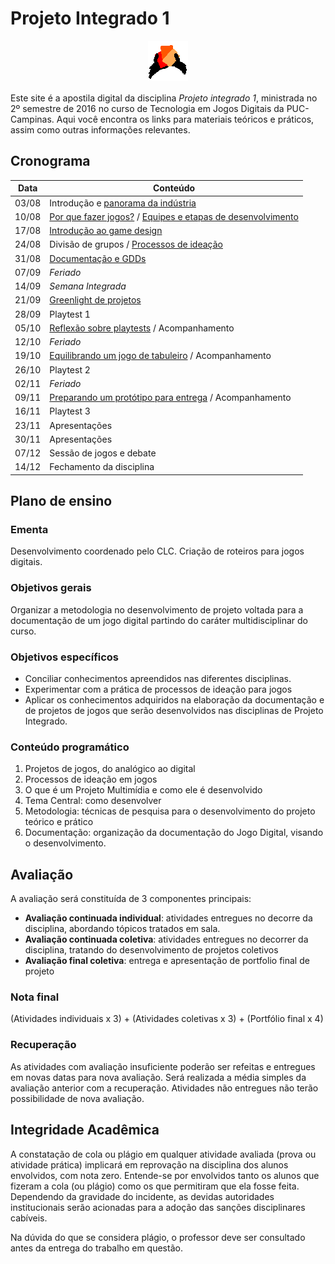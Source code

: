 # Projeto Integrado 1

<div style="width:64px; margin: 16px auto;"> <img src="imgs/shuffling.gif" /> </div>

Este site é a apostila digital da disciplina *Projeto integrado 1*, ministrada no 2º semestre de 2016 no curso de Tecnologia em Jogos Digitais da PUC-Campinas. Aqui você encontra os links para materiais teóricos e práticos, assim como outras informações relevantes.

## Cronograma

| Data  | Conteúdo                                                       | 
|-------|----------------------------------------------------------------| 
| 03/08 | Introdução e [panorama da indústria](aulas/panorama-industria.md)           | 
| 10/08 | [Por que fazer jogos?](aulas/por-que-fazer-jogos) / [Equipes e etapas de desenvolvimento](aulas/equipes-e-etapas.md) | 
| 17/08 | [Introdução ao game design](aulas/intro-gd.md)                 | 
| 24/08 | Divisão de grupos / [Processos de ideação](aulas/processos-ideacao.md)              | 
| 31/08 | [Documentação e GDDs](aulas/documentacao-gdd.md)              | 
| 07/09 | *Feriado*                                                      | 
| 14/09 | *Semana Integrada*              | 
| 21/09 | [Greenlight de projetos]()                                         | 
| 28/09 | Playtest 1                                                     | 
| 05/10 | [Reflexão sobre playtests]() / Acompanhamento                      | 
| 12/10 | *Feriado*                                                      | 
| 19/10 | [Equilibrando um jogo de tabuleiro]() / Acompanhamento             | 
| 26/10 | Playtest 2                                                     | 
| 02/11 | *Feriado*                                                      | 
| 09/11 | [Preparando um protótipo para entrega]() / Acompanhamento          | 
| 16/11 | Playtest 3                                                     | 
| 23/11 | Apresentações                                                  | 
| 30/11 | Apresentações                                                  | 
| 07/12 | Sessão de jogos e debate                                       | 
| 14/12 | Fechamento da disciplina                                       |  

## Plano de ensino

### Ementa

Desenvolvimento coordenado pelo CLC. Criação de roteiros para jogos digitais.

### Objetivos gerais 

Organizar a metodologia no desenvolvimento de projeto voltada para a documentação de um jogo digital partindo do caráter multidisciplinar do curso.

### Objetivos específicos

- Conciliar conhecimentos apreendidos nas diferentes disciplinas.
- Experimentar com a prática de processos de ideação para jogos
- Aplicar os conhecimentos adquiridos na elaboração da documentação e de projetos de jogos que serão desenvolvidos nas disciplinas de Projeto Integrado.

### Conteúdo programático

1. Projetos de jogos, do analógico ao digital
2. Processos de ideação em jogos
3. O que é um Projeto Multimídia e como ele é desenvolvido
4. Tema Central: como desenvolver
5. Metodologia: técnicas de pesquisa para o desenvolvimento do projeto teórico e prático
6. Documentação: organização da documentação do Jogo Digital, visando o desenvolvimento.

## Avaliação

A avaliação será constituída de 3 componentes principais:

- **Avaliação continuada individual**: atividades entregues no decorre da disciplina, abordando tópicos tratados em sala.
- **Avaliação continuada coletiva**: atividades entregues no decorrer da disciplina, tratando do desenvolvimento de projetos coletivos
- **Avaliação final coletiva**: entrega e apresentação de portfolio final de projeto

### Nota final  

(Atividades individuais x 3) + (Atividades coletivas x 3) + (Portfólio final x 4)

### Recuperação

As atividades com avaliação insuficiente poderão ser refeitas e entregues em novas datas para nova avaliação. Será realizada a média simples da avaliação anterior com a recuperação. Atividades não entregues não terão possibilidade de nova avaliação. 

## Integridade Acadêmica

A constatação de cola ou plágio em qualquer atividade avaliada (prova ou atividade prática) implicará em reprovação na disciplina dos alunos envolvidos, com nota zero. Entende-se por envolvidos tanto os alunos que fizeram a cola (ou plágio) como os que permitiram que ela fosse feita. Dependendo da gravidade do incidente, as devidas autoridades institucionais serão acionadas para a adoção das sanções disciplinares cabíveis. 

Na dúvida do que se considera plágio, o professor deve ser consultado antes da entrega do trabalho em questão.